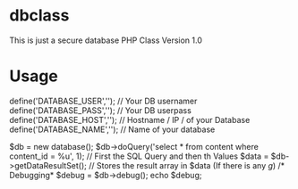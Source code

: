 dbclass
=======

This is just a secure database PHP Class
Version 1.0

Usage
======
define('DATABASE_USER',''); // Your DB usernamer
define('DATABASE_PASS',''); // Your DB userpass
define('DATABASE_HOST',''); // Hostname / IP / of your Database
define('DATABASE_NAME',''); // Name of your database

$db = new database();
$db->doQuery('select * from content where content_id = %u', 1); // First the SQL Query and then th Values
$data 	= $db->getDataResultSet(); // Stores the result array in $data (If there is any *g*)
/* Debugging*
$debug 	= $db->debug();
echo $debug;
